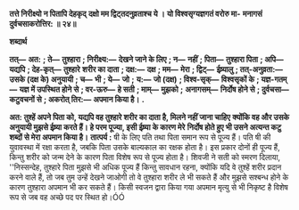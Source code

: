 **तत्ते निरीक्ष्यो न पितापि देहकृद्** **दक्षो मम द्विट्तदनुव्रताश्च ये ।** **यो विश्वसृग्यज्ञगतं वरोरु मा-** **मनागसं दुर्वचसाकरोत्तिर: ॥ २४॥** 

**शब्दार्थ** 

**तत्—** **अत:** **; ते—** **तुश्हारा** **; निरीक्ष्य:—** **देखने जाने के लिए** **; न—** **नहीं** **; पिता—** **तुश्हारा पिता** **; अपि—** **यद्यपि** **; देह-कृत्—** **तुश्हारे** **शरीर का दाता** **; दक्ष:—** **दक्ष** **; मम—** **मेरा** **; द्विट्—** **ईष्र्यालु** **; तत्-अनुव्रता:—** **उसके (दक्ष के) अनुयायी** **; च—** **भी** **; ये—** **जो** **;** **य:—** **जो (दक्ष)** **; विश्व-सृक्—** **विश्वसृकों के** **; यज्ञ-गतम्—** **यज्ञ में उपस्थित होने से** **; वर-ऊरु—** **हे सती** **; माम्—** **मुझको** **;** **अनागसम्—** **निर्दोष होने से** **; दुर्वचसा—** **कटुवचनों से** **; अकरोत् तिर:—** **अपमान किया है।** **.** 

**अत: तुश्हें अपने पिता को, यद्यपि वह तुश्हारे शरीर का दाता है, मिलने नहीं जाना चाहिए** **क्योंकि वह और उसके अनुयायी मुझसे ईष्र्या करते हैं। हे परम पूज्या, इसी ईष्र्या के कारण मेरे** **निर्दोष होते हुए भी उसने अत्यन्त कटु शब्दों से मेरा अपमान किया है।** **तात्पर्य :** षी के लिए पति तथा पिता समान रूप से पूज्य हैं। पति षी की युवावस्था में रक्षा करता है, जबकि पिता उसके बाल्यकाल का रक्षक होता है। इस प्रकार दोनों ही पूज्य हैं, किन्तु शरीर को जन्म देने के कारण पिता विशेष रूप से पूज्य होता है। शिवजी ने सती को स्मरण दिलाया, ''निस्सन्देह, तुश्हारे पिता मुझसे भी अधिक पूज्य हैं किन्तु सावधान रहना, क्योंकि यदि वे तुश्हें शरीर प्रदान करने वाले हैं, तो जब तुम उन्हें देखने जाओगी तो वे तुश्हारा शरीर ले भी सकते हैं और मुझसे सश्बन्ध होने के कारण तुश्हारा अपमान भी कर सकते हैं। किसी स्वजन द्वारा किया गया अपमान मृत्यु से भी निकृष्ट है विशेष रूप से जब वह अच्छे पद पर स्थित हो।ÓÓ  